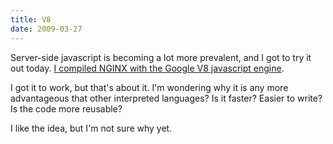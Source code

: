 ```yaml
---
title: V8
date: 2009-03-27
---
```

Server-side javascript is becoming a lot more prevalent, and I got to try it out today. <a href="http://www.docunext.com/wiki/NGINX_V8_Module">I compiled NGINX with the Google V8 javascript engine</a>.

I got it to work, but that's about it. I'm wondering why it is any more advantageous that other interpreted languages? Is it faster? Easier to write? Is the code more reusable?

I like the idea, but I'm not sure why yet.


